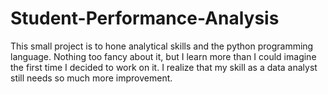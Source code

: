 ﻿# Student-Performance-Analysis

This small project is to hone analytical skills and the python programming language. Nothing too fancy about it, but I learn more than I could imagine the first time I decided to work on it. I realize that my skill as a data analyst still needs so much more improvement. 

